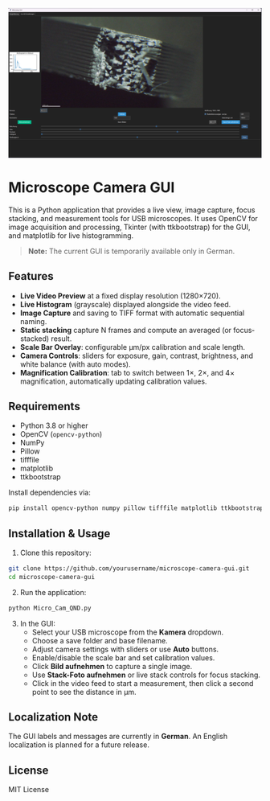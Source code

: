 ![Construction Diagram](pictures/GUI_26042025.png)

# Microscope Camera GUI

This is a Python application that provides a live view, image capture, focus stacking, and measurement tools for USB microscopes. It uses OpenCV for image acquisition and processing, Tkinter (with ttkbootstrap) for the GUI, and matplotlib for live histogramming.

> **Note:** The current GUI is temporarily available only in German.

## Features

- **Live Video Preview** at a fixed display resolution (1280×720).
- **Live Histogram** (grayscale) displayed alongside the video feed.
- **Image Capture** and saving to TIFF format with automatic sequential naming.
- **Static stacking** capture N frames and compute an averaged (or focus‐stacked) result.
- **Scale Bar Overlay**: configurable µm/px calibration and scale length.
- **Camera Controls**: sliders for exposure, gain, contrast, brightness, and white balance (with auto modes).
- **Magnification Calibration**: tab to switch between 1×, 2×, and 4× magnification, automatically updating calibration values.

## Requirements

- Python 3.8 or higher
- OpenCV (`opencv-python`)
- NumPy
- Pillow
- tifffile
- matplotlib
- ttkbootstrap

Install dependencies via:

```bash
pip install opencv-python numpy pillow tifffile matplotlib ttkbootstrap
```

## Installation & Usage

1. Clone this repository:
```bash
git clone https://github.com/yourusername/microscope-camera-gui.git
cd microscope-camera-gui
```
2. Run the application:
```bash
python Micro_Cam_QND.py
```
3. In the GUI:
   - Select your USB microscope from the **Kamera** dropdown.
   - Choose a save folder and base filename.
   - Adjust camera settings with sliders or use **Auto** buttons.
   - Enable/disable the scale bar and set calibration values.
   - Click **Bild aufnehmen** to capture a single image.
   - Use **Stack-Foto aufnehmen** or live stack controls for focus stacking.
   - Click in the video feed to start a measurement, then click a second point to see the distance in µm.

## Localization Note

The GUI labels and messages are currently in **German**. An English localization is planned for a future release.

## License

MIT License

